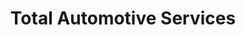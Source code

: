 ---
title: "Total Automotive Services"
url: /ruskin/total-automotive-services/
shop: Autowerkstatt
---
